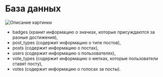 # База данных
<image src="https://i.ibb.co/L6GqDSg/Frame-353-1-1665399433.png" alt="Описание картинки">

* badges (хранит информацию о значках, которые присуждаются за разные достижения),
* post_types (содержит информацию о типе постов),
* posts (содержит информацию о постах),
* users (содержит информацию о пользователях),
* vote_types (содержит информацию о метках, которые пользователи ставят посту),
* votes (cодержит информацию о голосах за посты).
